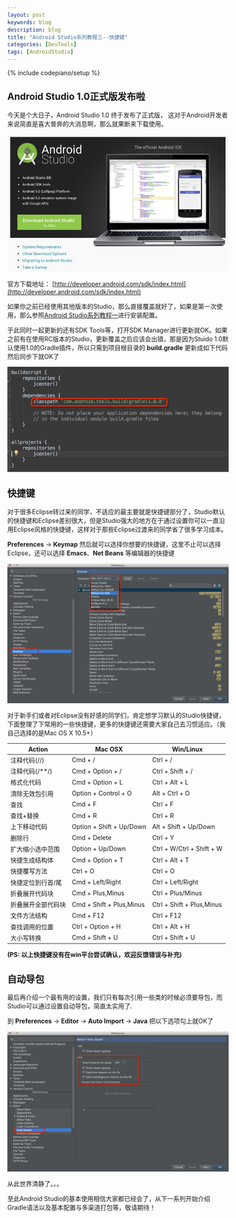 ```yaml
---
layout: post
keywords: blog
description: blog
title: "Android Studio系列教程三--快捷键"
categories: [DevTools]
tags: [AndroidStudio]
---
```

{% include codepiano/setup %}

## Android Studio 1.0正式版发布啦

今天是个大日子，Android Studio 1.0 终于发布了正式版， 这对于Android开发者来说简直是喜大普奔的大消息啊，那么就果断来下载使用。

<img src="/image/studio1.0.png" />

官方下载地址： [http://developer.android.com/sdk/index.html](http://developer.android.com/sdk/index.html)

如果你之前已经使用其他版本的Studio，那么直接覆盖就好了，如果是第一次使用，那么参照[Android Studio系列教程一](http://stormzhang.com/devtools/2014/11/25/android-studio-tutorial1/)进行安装配置。

于此同时一起更新的还有SDK Tools等，打开SDK Manager进行更新就OK。如果之前有在使用RC版本的Studio，更新覆盖之后应该会出错，那是因为Stuido 1.0默认使用1.0的Gradle插件，所以只需到项目根目录的 **build.gradle** 更新成如下代码然后同步下就OK了

<img src="/image/update_gradle.png" />

## 快捷键

对于很多Eclipse转过来的同学，不适应的最主要就是快捷键部分了，Studio默认的快捷键和Eclipse差别很大，但是Studio强大的地方在于通过设置你可以一直沿用Eclipse风格的快捷键，这样对于那些Eclipse过渡来的同学省了很多学习成本。

**Preferences** -> **Keymap** 然后就可以选择你想要的快捷键，这里不止可以选择Eclipse，还可以选择 **Emacs**、**Net Beans** 等编辑器的快捷键

<img src="/image/keymap.png" />

对于新手们或者对Eclipse没有好感的同学们，肯定想学习默认的Studio快捷键，下面整理了下常用的一些快捷键，更多的快捷键还需要大家自己去习惯适应。（我自己选择的是Mac OS X 10.5+）

Action             |     Mac OSX     |     Win/Linux
-------------------|-----------------|--------------
注释代码(//)        | Cmd + /         | Ctrl + /
注释代码(/**/)      | Cmd + Option + /   | Ctrl + Shift + /
格式化代码          | Cmd + Option + L   | Ctrl + Alt + L
清除无效包引用      | Option + Control + O | Alt + Ctrl + O
查找               | Cmd + F          | Ctrl + F
查找+替换           | Cmd + R         | Ctrl + R
上下移动代码        | Option + Shift + Up/Down  | Alt + Shift + Up/Down
删除行              | Cmd + Delete    | Ctrl + Y
扩大缩小选中范围     | Option + Up/Down    | Ctrl + W/Ctrl + Shift + W
快捷生成结构体      | Cmd + Option + T      | Ctrl + Alt + T
快捷覆写方法        | Ctrl + O        | Ctrl + O
快捷定位到行首/尾   | Cmd + Left/Right | Ctrl + Left/Right
折叠展开代码块      |   Cmd + Plus,Minus | Ctrl + Plus/Minus
折叠展开全部代码块 | Cmd + Shift + Plus,Minus  | Ctrl + Shift + Plus,Minus
文件方法结构 | Cmd + F12 | Ctrl + F12
查找调用的位置 | Ctrl + Option + H | Ctrl + Alt + H
大小写转换     |  Cmd + Shift + U  |  Ctrl + Shift + U

**(PS: 以上快捷键没有在win平台尝试确认，欢迎反馈错误与补充)**

## 自动导包

最后再介绍一个最有用的设置，我们只有每次引用一些类的时候必须要导包，而Studio可以通过设置自动导包，简直太实用了.

到 **Preferences** -> **Editor** -> **Auto Import** -> **Java** 把以下选项勾上就OK了

<img src="/image/auto_import.png" />

从此世界清静了。。。

至此Android Studio的基本使用相信大家都已经会了，从下一系列开始介绍Gradle语法以及基本配置与多渠道打包等，敬请期待！
